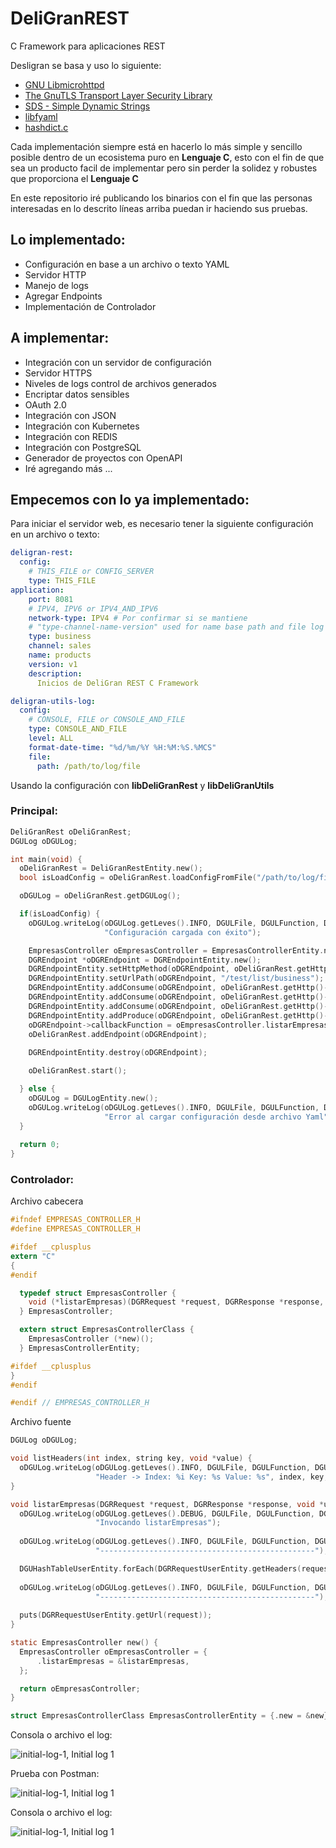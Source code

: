 # DeliGranREST
C Framework para aplicaciones REST

Desligran se basa y uso lo siguiente:

- [GNU Libmicrohttpd](https://www.gnu.org/software/libmicrohttpd/)
- [The GnuTLS Transport Layer Security Library](https://www.gnutls.org/)
- [SDS - Simple Dynamic Strings](https://github.com/antirez/sds)
- [libfyaml](https://github.com/pantoniou/libfyaml)
- [hashdict.c](https://github.com/exebook/hashdict.c)

Cada implementación siempre está en hacerlo lo más simple y sencillo posible dentro de un ecosistema puro en **Lenguaje C**, esto con el fin de que sea un producto facil de implementar pero sin perder la solidez y robustes que proporciona el **Lenguaje C**

En este repositorio iré publicando los binarios con el fin que las personas interesadas en lo descrito líneas arriba puedan ir haciendo sus pruebas.

## Lo implementado:
- Configuración en base a un archivo o texto YAML
- Servidor HTTP
- Manejo de logs
- Agregar Endpoints
- Implementación de Controlador

## A implementar:
- Integración con un servidor de configuración
- Servidor HTTPS
- Niveles de logs control de archivos generados
- Encriptar datos sensibles
- OAuth 2.0
- Integración con JSON
- Integración con Kubernetes
- Integración con REDIS
- Integración con PostgreSQL
- Generador de proyectos con OpenAPI
- Iré agregando más ...

## Empecemos con lo ya implementado:

Para iniciar el servidor web, es necesario tener la siguiente configuración en un archivo o texto:

```yaml
deligran-rest:
  config:
    # THIS_FILE or CONFIG_SERVER
    type: THIS_FILE
application:
    port: 8081
    # IPV4, IPV6 or IPV4_AND_IPV6
    network-type: IPV4 # Por confirmar si se mantiene
    # "type-channel-name-version" used for name base path and file log
    type: business
    channel: sales
    name: products
    version: v1
    description:
      Inicios de DeliGran REST C Framework

deligran-utils-log:
  config:
    # CONSOLE, FILE or CONSOLE_AND_FILE
    type: CONSOLE_AND_FILE
    level: ALL
    format-date-time: "%d/%m/%Y %H:%M:%S.%MCS"
    file:
      path: /path/to/log/file
```

Usando la configuración con **libDeliGranRest** y **libDeliGranUtils**

### Principal:
```c
DeliGranRest oDeliGranRest;
DGULog oDGULog;

int main(void) {
  oDeliGranRest = DeliGranRestEntity.new();
  bool isLoadConfig = oDeliGranRest.loadConfigFromFile("/path/to/log/file/DeliGranRestConfig.yaml");

  oDGULog = oDeliGranRest.getDGULog();

  if(isLoadConfig) {
    oDGULog.writeLog(oDGULog.getLeves().INFO, DGULFile, DGULFunction, DGULLine,
                     "Configuración cargada con éxito");

    EmpresasController oEmpresasController = EmpresasControllerEntity.new();
    DGREndpoint *oDGREndpoint = DGREndpointEntity.new();
    DGREndpointEntity.setHttpMethod(oDGREndpoint, oDeliGranRest.getHttp()->getMethods().GET);
    DGREndpointEntity.setUrlPath(oDGREndpoint, "/test/list/business");
    DGREndpointEntity.addConsume(oDGREndpoint, oDeliGranRest.getHttp()->getMediaTypes().APPLICATION_JSON);
    DGREndpointEntity.addConsume(oDGREndpoint, oDeliGranRest.getHttp()->getMediaTypes().APPLICATION_XML);
    DGREndpointEntity.addConsume(oDGREndpoint, oDeliGranRest.getHttp()->getMediaTypes().TEXT_PLAIN);
    DGREndpointEntity.addProduce(oDGREndpoint, oDeliGranRest.getHttp()->getMediaTypes().APPLICATION_JSON);
    oDGREndpoint->callbackFunction = oEmpresasController.listarEmpresas;
    oDeliGranRest.addEndpoint(oDGREndpoint);
    
    DGREndpointEntity.destroy(oDGREndpoint);

    oDeliGranRest.start();

  } else {
    oDGULog = DGULogEntity.new();
    oDGULog.writeLog(oDGULog.getLeves().INFO, DGULFile, DGULFunction, DGULLine,
                     "Error al cargar configuración desde archivo Yaml");
  }
  
  return 0;
}
```
### Controlador:

Archivo cabecera
```c
#ifndef EMPRESAS_CONTROLLER_H
#define EMPRESAS_CONTROLLER_H

#ifdef __cplusplus
extern "C"
{
#endif

  typedef struct EmpresasController {
    void (*listarEmpresas)(DGRRequest *request, DGRResponse *response, void *userData);
  } EmpresasController;

  extern struct EmpresasControllerClass {
    EmpresasController (*new)();
  } EmpresasControllerEntity;

#ifdef __cplusplus
}
#endif

#endif // EMPRESAS_CONTROLLER_H

```
Archivo fuente
```c
DGULog oDGULog;

void listHeaders(int index, string key, void *value) {
  oDGULog.writeLog(oDGULog.getLeves().INFO, DGULFile, DGULFunction, DGULLine,
                   "Header -> Index: %i Key: %s Value: %s", index, key, value);
}

void listarEmpresas(DGRRequest *request, DGRResponse *response, void *userData) {
  oDGULog.writeLog(oDGULog.getLeves().DEBUG, DGULFile, DGULFunction, DGULLine,
                   "Invocando listarEmpresas");
  
  oDGULog.writeLog(oDGULog.getLeves().INFO, DGULFile, DGULFunction, DGULLine,
                   "------------------------------------------------");

  DGUHashTableUserEntity.forEach(DGRRequestUserEntity.getHeaders(request), listHeaders);
  
  oDGULog.writeLog(oDGULog.getLeves().INFO, DGULFile, DGULFunction, DGULLine,
                   "------------------------------------------------");
  
  puts(DGRRequestUserEntity.getUrl(request));
}

static EmpresasController new() {
  EmpresasController oEmpresasController = {
      .listarEmpresas = &listarEmpresas,
  };

  return oEmpresasController;
}

struct EmpresasControllerClass EmpresasControllerEntity = {.new = &new};
```

Consola o archivo el log:

![initial-log-1, Initial log 1](images/initial-log-1.png)

Prueba con Postman:

![initial-log-1, Initial log 1](images/postman-get-1.png)

Consola o archivo el log:

![initial-log-1, Initial log 1](images/initial-log-2.png)